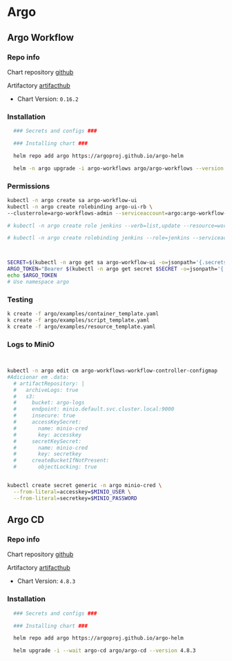 # Argo

## Argo Workflow

### Repo info

Chart repository [github](https://github.com/argoproj/argo-workflows)

Artifactory [artifacthub](https://artifacthub.io/packages/helm/argo/argo-workflows)

- Chart Version: ``0.16.2``

### Installation

```sh
  ### Secrets and configs ###

  ### Installing chart ###

  helm repo add argo https://argoproj.github.io/argo-helm

  helm -n argo upgrade -i argo-workflows argo/argo-workflows --version 0.16.2
```

### Permissions

```sh
kubectl -n argo create sa argo-workflow-ui
kubectl -n argo create rolebinding argo-ui-rb \
--clusterrole=argo-workflows-admin --serviceaccount=argo:argo-workflow-ui

# kubectl -n argo create role jenkins --verb=list,update --resource=workflows.argoproj.io

# kubectl -n argo create rolebinding jenkins --role=jenkins --serviceaccount=argo:jenkins



SECRET=$(kubectl -n argo get sa argo-workflow-ui -o=jsonpath='{.secrets[0].name}')
ARGO_TOKEN="Bearer $(kubectl -n argo get secret $SECRET -o=jsonpath='{.data.token}' | base64 --decode)"
echo $ARGO_TOKEN
# Use namespace argo
```

### Testing
```sh
k create -f argo/examples/container_template.yaml
k create -f argo/examples/script_template.yaml
k create -f argo/examples/resource_template.yaml
```

### Logs to MiniO
```sh


kubectl -n argo edit cm argo-workflows-workflow-controller-configmap
#Adicionar em .data:
  # artifactRepository: |
  #   archiveLogs: true
  #   s3:
  #     bucket: argo-logs
  #     endpoint: minio.default.svc.cluster.local:9000
  #     insecure: true
  #     accessKeySecret:
  #       name: minio-cred
  #       key: accesskey
  #     secretKeySecret:
  #       name: minio-cred
  #       key: secretkey
  #     createBucketIfNotPresent:
  #       objectLocking: true


kubectl create secret generic -n argo minio-cred \
  --from-literal=accesskey=$MINIO_USER \
  --from-literal=secretkey=$MINIO_PASSWORD
```

## Argo CD

### Repo info

Chart repository [github](https://github.com/argoproj/argo-cd)

Artifactory [artifacthub](https://artifacthub.io/packages/helm/argo/argo-cd)

- Chart Version: ``4.8.3``

### Installation

```sh
  ### Secrets and configs ###

  ### Installing chart ###

  helm repo add argo https://argoproj.github.io/argo-helm

  helm upgrade -i --wait argo-cd argo/argo-cd --version 4.8.3
```

